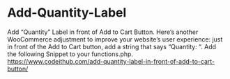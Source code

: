 # Add-Quantity-Label
Add “Quantity” Label in front of Add to Cart Button. Here’s another WooCommerce adjustment to improve your website’s user experience: just in front of the Add to Cart button, add a string that says “Quantity: “. Add the following Snippet to your functions.php.
<br>https://www.codeithub.com/add-quantity-label-in-front-of-add-to-cart-button/
